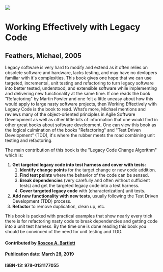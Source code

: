 <p class="aligncenter">
<a href='https://github.com/betterscientificsoftware/images/blob/master/WorkingEffectivelyWithLegacyCode.jpg'><img src='https://github.com/betterscientificsoftware/images/blob/master/WorkingEffectivelyWithLegacyCode.jpg'/></a>
</p>

# Working Effectively with Legacy Code

## Feathers, Michael, 2005

Legacy software is very hard to modify and extend as it often relies on obsolete software and hardware, lacks testing, and may have no devlopers familiar with it's complexities.
This book gives one hope that we can use targeted, incremental, unit testing and refactoring to turn legacy software into better tested, understood, and extensible software while implementing and delivering new functionality at the same time.
If one reads the book "Refactoring" by Martin Fowler and one felt a little uneasy about how this would apply to large nasty software projects, then Working Effectively with Legacy Code is the book to read.
What’s more, Michael mentions and reviews many of the object-oriented principles in Agile Software Development as well as other little bits of information that one would find in other great books about software development.
One can view this book as the logical culmination of the books "Refactoring" and "Test Driven Development" (TDD), it's where the rubber meets the road combining unit testing and refactoring.

The main contribution of this book is the "Legacy Code Change Algorithm" which is:

1. **Get targeted legacy code into test harness and cover with tests:**
    1. **Identify change points** for the target change or new code addition.
    2. **Find test points** where the behavior of the code can be sensed.
    3. **Break dependencies** (very carefully and often without sufficient tests) and get the targeted legacy code into a test harness.
    4. **Cover targeted legacy code** with (characterization) unit tests.
2. **Add new functionality with new tests**, usually following the Test Driven Development (TDD) process.
3. **Refactor** to remove duplication, clean up, etc.

This book is packed with practical examples that show nearly every trick there is for refactoring nasty code to break dependencies and getting code into a unit test harness.  By the time one is done reading this book you should be convinced of the need for unit testing and TDD.

#### Contributed by [Roscoe A. Bartlett](https://github.com/bartlettroscoe)

#### Publication date:  March 28, 2019

#### ISBN-13: 978-0131177055


<!---
Publish: yes
Categories: Personal productivity and sustainability Refactoring, Software engineering, Version control
Topics: refactoring, design, software engineering, testing, Personal productivity and sustainability
Tags: book
Level: 2
Prerequisites: defaults
Aggregate: none
--->
